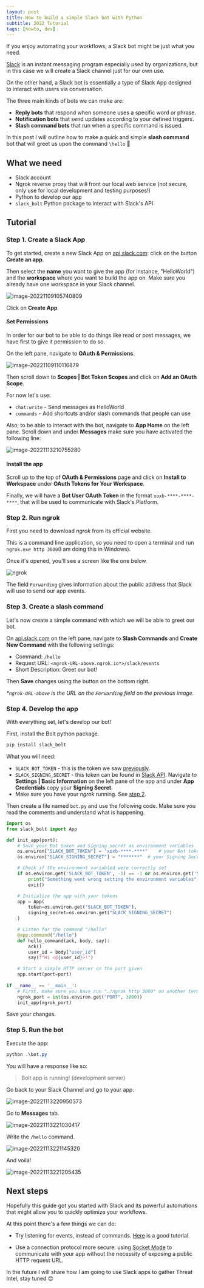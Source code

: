```yaml
---
layout: post
title: How to build a simple Slack bot with Python
subtitle: 2022 Tutorial
tags: [howto, dev]
---
```


If you enjoy automating your workflows, a Slack bot might be just what you need.

[Slack](https://slack.com/) is an instant messaging program especially used by organizations, but in this case we will create a Slack channel just for our own use.

On the other hand, a Slack bot is essentially a type of Slack App designed to interact with users via conversation.

The three main kinds of bots we can make are:
* **Reply bots** that respond when someone uses a specific word or phrase.
* **Notification bots** that send updates according to your defined triggers.
* **Slash command bots** that run when a specific command is issued.

In this post I will outline how to make a quick and simple **slash command** bot that will greet us upon the command `\hello` 🤗



## What we need

* Slack account
* Ngrok reverse proxy that will front our local web service (not secure, only use for local development and testing purposes!)
* Python to develop our app
*  `slack_bolt` Python package to interact with Slack's API



## Tutorial

### Step 1. Create a Slack App

To get started, create a new Slack App on [api.slack.com](https://api.slack.com): click on the button **Create an app**.

Then select the **name** you want to give the app (for instance, "HelloWorld") and the **workspace** where you want to build the app on. Make sure you already have one workspace in your Slack channel.

![image-20221109105740809](/assets/img/image-20221109105740809.png)

Click on **Create App**.

#### Set Permissions

In order for our bot to be able to do things like read or post messages, we have first to give it permission to do so.

On the left pane, navigate to **OAuth & Permissions**.

![image-20221109110116879](/assets/img/image-20221109110116879.png)


Then scroll down to **Scopes \| Bot Token Scopes** and click on **Add an OAuth Scope**.

For now let's use:

* `chat:write` - Send messages as HelloWorld
* `commands` - Add shortcuts and/or slash commands that people can use



Also, to be able to interact with the bot, navigate to **App Home** on the left pane. Scroll down and under **Messages** make sure you have activated the following line:

![image-20221113210755280](/assets/img/image-20221113210755280.png)



#### Install the app

Scroll up to the top of **OAuth & Permissions** page and click on **Install to Workspace** under **OAuth Tokens for Your Workspace**.

Finally, we will have a **Bot User OAuth Token** in the format `xoxb-****-****-****`, that will be used to communicate with Slack's Platform.



### Step 2. Run ngrok

First you need to download *ngrok* from its official website.

This is a command line application, so you need to open a terminal and run `ngrok.exe http 3000`(I am doing this in Windows).

Once it's opened, you'll see a screen like the one below.

![ngrok](/assets/img/ngrok.png)

The field `Forwarding` gives information about the public address that Slack will use to send our app events.



### Step 3. Create a slash command

Let's now create a simple command with which we will be able to greet our bot.

On [api.slack.com](https://api.slack.com) on the left pane, navigate to **Slash Commands** and **Create New Command** with the following settings:

* Command: `/hello`
* Request URL: `<ngrok-URL-above.ngrok.io*>/slack/events`
* Short Description: Greet our bot!

Then **Save** changes using the button on the bottom right.


*\*`ngrok-URL-above` is the URL on the `Forwarding` field on the previous image.* 

### Step 4. Develop the app

With everything set, let's develop our bot!

First, install the Bolt python package.

```powershell
pip install slack_bolt
```

What you will need:

* `SLACK_BOT_TOKEN` - this is the token we saw [previously](#install-the-app).
* `SLACK_SIGNING_SECRET` - this token can be found in [Slack API](https://api.slack.com). Navigate to **Settings \| Basic Information** on the left pane of the app and under **App Credentials** copy your **Signing Secret**.
* Make sure you have your *ngrok* running. See [step 2](#step-2.-Run-ngrok).



Then create a file named `bot.py` and use the following code. Make sure you read the comments and understand what is happening.

```python
import os
from slack_bolt import App

def init_app(port):
    # Save your Bot token and Signing secret as environment variables
    os.environ["SLACK_BOT_TOKEN"] = "xoxb-****-****"  	# your Bot token
    os.environ["SLACK_SIGNING_SECRET"] = "*******" 	# your Signing Secret token 

    # Check if the environment variabled were correctly set
    if os.environ.get('SLACK_BOT_TOKEN', -1) == -1 or os.environ.get('SLACK_SIGNING_SECRET', -1) == -1:
        print("Something went wrong setting the environment variables")
        exit()

    # Initialize the app with your tokens
    app = App(
        token=os.environ.get("SLACK_BOT_TOKEN"),
        signing_secret=os.environ.get("SLACK_SIGNING_SECRET")
    )

    # Listen for the command "/hello"
    @app.command("/hello")
    def hello_command(ack, body, say):
        ack()
        user_id = body["user_id"]
        say(f"Hi <@{user_id}>!")

    # Start a simple HTTP server on the port given
    app.start(port=port)
   
if __name__ == '__main__':
    # First, make sure you have run "./ngrok http 3000" on another terminal
    ngrok_port = int(os.environ.get("PORT", 3000)) 
    init_app(ngrok_port)
```

Save your changes.

### Step 5. Run the bot

Execute the app:

```powershell
python .\bot.py
```

You will have a response like so:

> Bolt app is running! (development server)



Go back to your Slack Channel and go to your app.

![image-20221113220950373](/assets/img/image-20221113220950373.png)

Go to **Messages** tab.

![image-20221113221030417](/assets/img/image-20221113221030417.png)

Write the `/hello` command.

![image-20221113221145320](/assets/img/image-20221113221145320.png)

And voilá!

![image-20221113221205435](/assets/img/image-20221113221205435.png)



## Next steps

Hopefully this guide got you started with Slack and its powerful automations that might allow you to quickly optimize your workflows.

At this point there's a few things we can do:

* Try listening for events, instead of commands. [Here](https://api.slack.com/start/building/bolt-python#develop) is a good tutorial.

* Use a connection protocol more secure: using [Socket Mode](https://api.slack.com/apis/connections/socket) to communicate with your app without the necessity of exposing a public HTTP request URL.

In the future I will share how I am going to use Slack apps to gather Threat Intel, stay tuned 😊


